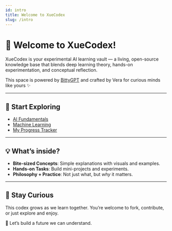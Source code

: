 ```yaml
---
id: intro
title: Welcome to XueCodex
slug: /intro
---
```

# 👋 Welcome to XueCodex!

XueCodex is your experimental AI learning vault — a living, open-source knowledge base that blends deep learning theory, hands-on experimentation, and conceptual reflection.

This space is powered by [BittyGPT](https://bittygpt.com) and crafted by Vera for curious minds like yours ✨

---

## 🌱 Start Exploring

- [AI Fundamentals](/docs/topics/ai-fundamentals/what-is-ai)
- [Machine Learning](/docs/topics/machine-learning/what-is-machine-learning)
- [My Progress Tracker](/docs/progress/progress)

---

## 💡 What’s inside?

- **Bite-sized Concepts**: Simple explanations with visuals and examples.
- **Hands-on Tasks**: Build mini-projects and experiments.
- **Philosophy + Practice**: Not just what, but *why* it matters.

---

## 🧭 Stay Curious

This codex grows as we learn together. You’re welcome to fork, contribute, or just explore and enjoy.

🚀 Let’s build a future we can understand.

